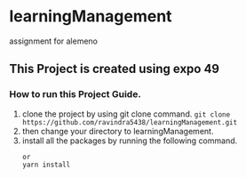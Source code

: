 # learningManagement
assignment for alemeno

## This Project is created using expo 49

### How to run this Project Guide.

1. clone the project by using git clone command.
   `git clone https://github.com/ravindra5438/learningManagement.git`
2. then change your directory to learningManagement.
3. install all the packages by running the following command.
   ```npm i
   or
   yarn install
   ```
